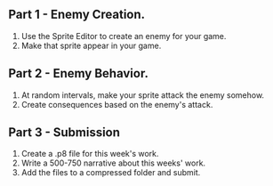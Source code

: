 ## Part 1 - Enemy Creation.
1. Use the Sprite Editor to create an enemy for your game. 
1. Make that sprite appear in your game. 

## Part 2 - Enemy Behavior. 
1. At random intervals, make your sprite attack the enemy somehow.
1. Create consequences based on the enemy's attack.

## Part 3 - Submission

1. Create a .p8 file for this week's work.
1. Write a 500-750 narrative about this weeks' work. 
1. Add the files to a compressed folder and submit. 

